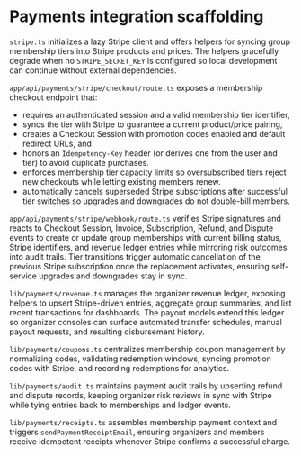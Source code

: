 # Payments integration scaffolding

`stripe.ts` initializes a lazy Stripe client and offers helpers for syncing group membership tiers into Stripe products and
prices. The helpers gracefully degrade when no `STRIPE_SECRET_KEY` is configured so local development can continue without
external dependencies.

`app/api/payments/stripe/checkout/route.ts` exposes a membership checkout endpoint that:

- requires an authenticated session and a valid membership tier identifier,
- syncs the tier with Stripe to guarantee a current product/price pairing,
- creates a Checkout Session with promotion codes enabled and default redirect URLs, and
- honors an `Idempotency-Key` header (or derives one from the user and tier) to avoid duplicate purchases.
- enforces membership tier capacity limits so oversubscribed tiers reject new checkouts while letting existing members renew.
- automatically cancels superseded Stripe subscriptions after successful tier switches so upgrades and downgrades do not double-bill members.

`app/api/payments/stripe/webhook/route.ts` verifies Stripe signatures and reacts to Checkout Session, Invoice, Subscription, Refund, and Dispute events to create or update group memberships with current billing status, Stripe identifiers, and revenue ledger entries while mirroring risk outcomes into audit trails. Tier transitions trigger automatic cancellation of the previous Stripe subscription once the replacement activates, ensuring self-service upgrades and downgrades stay in sync.

`lib/payments/revenue.ts` manages the organizer revenue ledger, exposing helpers to upsert Stripe-driven entries, aggregate group summaries, and list recent transactions for dashboards. The payout models extend this ledger so organizer consoles can surface automated transfer schedules, manual payout requests, and resulting disbursement history.

`lib/payments/coupons.ts` centralizes membership coupon management by normalizing codes, validating redemption windows, syncing promotion codes with Stripe, and recording redemptions for analytics.

`lib/payments/audit.ts` maintains payment audit trails by upserting refund and dispute records, keeping organizer risk reviews in sync with Stripe while tying entries back to memberships and ledger events.

`lib/payments/receipts.ts` assembles membership payment context and triggers `sendPaymentReceiptEmail`, ensuring organizers and members receive idempotent receipts whenever Stripe confirms a successful charge.
